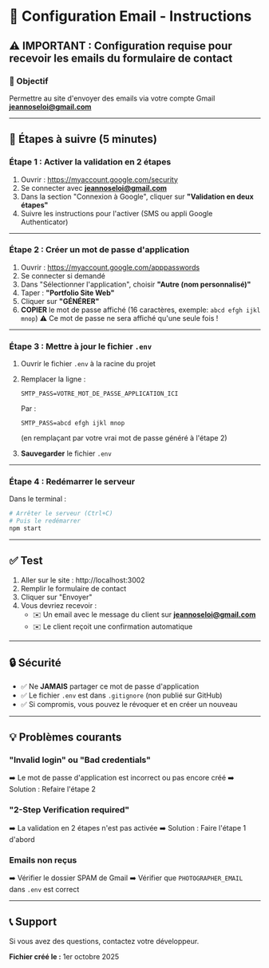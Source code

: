 # 📧 Configuration Email - Instructions

## ⚠️ IMPORTANT : Configuration requise pour recevoir les emails du formulaire de contact

### 🎯 Objectif
Permettre au site d'envoyer des emails via votre compte Gmail **jeannoseloi@gmail.com**

---

## 📝 Étapes à suivre (5 minutes)

### **Étape 1 : Activer la validation en 2 étapes**

1. Ouvrir : https://myaccount.google.com/security
2. Se connecter avec **jeannoseloi@gmail.com**
3. Dans la section "Connexion à Google", cliquer sur **"Validation en deux étapes"**
4. Suivre les instructions pour l'activer (SMS ou appli Google Authenticator)

---

### **Étape 2 : Créer un mot de passe d'application**

1. Ouvrir : https://myaccount.google.com/apppasswords
2. Se connecter si demandé
3. Dans "Sélectionner l'application", choisir **"Autre (nom personnalisé)"**
4. Taper : **"Portfolio Site Web"**
5. Cliquer sur **"GÉNÉRER"**
6. **COPIER** le mot de passe affiché (16 caractères, exemple: `abcd efgh ijkl mnop`)
   ⚠️ Ce mot de passe ne sera affiché qu'une seule fois !

---

### **Étape 3 : Mettre à jour le fichier `.env`**

1. Ouvrir le fichier `.env` à la racine du projet
2. Remplacer la ligne :
   ```
   SMTP_PASS=VOTRE_MOT_DE_PASSE_APPLICATION_ICI
   ```
   Par :
   ```
   SMTP_PASS=abcd efgh ijkl mnop
   ```
   (en remplaçant par votre vrai mot de passe généré à l'étape 2)

3. **Sauvegarder** le fichier `.env`

---

### **Étape 4 : Redémarrer le serveur**

Dans le terminal :
```bash
# Arrêter le serveur (Ctrl+C)
# Puis le redémarrer
npm start
```

---

## ✅ Test

1. Aller sur le site : http://localhost:3002
2. Remplir le formulaire de contact
3. Cliquer sur "Envoyer"
4. Vous devriez recevoir :
   - ✉️ Un email avec le message du client sur **jeannoseloi@gmail.com**
   - ✉️ Le client reçoit une confirmation automatique

---

## 🔒 Sécurité

- ✅ Ne **JAMAIS** partager ce mot de passe d'application
- ✅ Le fichier `.env` est dans `.gitignore` (non publié sur GitHub)
- ✅ Si compromis, vous pouvez le révoquer et en créer un nouveau

---

## 💡 Problèmes courants

### "Invalid login" ou "Bad credentials"
➡️ Le mot de passe d'application est incorrect ou pas encore créé
➡️ Solution : Refaire l'étape 2

### "2-Step Verification required"
➡️ La validation en 2 étapes n'est pas activée
➡️ Solution : Faire l'étape 1 d'abord

### Emails non reçus
➡️ Vérifier le dossier SPAM de Gmail
➡️ Vérifier que `PHOTOGRAPHER_EMAIL` dans `.env` est correct

---

## 📞 Support

Si vous avez des questions, contactez votre développeur.

**Fichier créé le :** 1er octobre 2025

